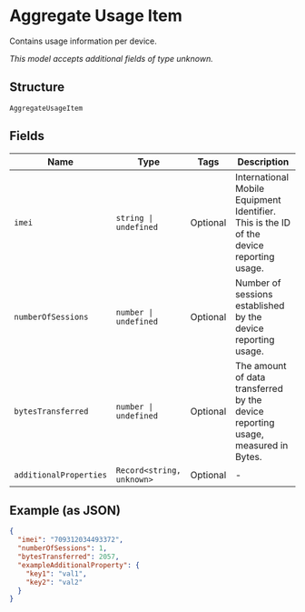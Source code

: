 
# Aggregate Usage Item

Contains usage information per device.

*This model accepts additional fields of type unknown.*

## Structure

`AggregateUsageItem`

## Fields

| Name | Type | Tags | Description |
|  --- | --- | --- | --- |
| `imei` | `string \| undefined` | Optional | International Mobile Equipment Identifier. This is the ID of the device reporting usage. |
| `numberOfSessions` | `number \| undefined` | Optional | Number of sessions established by the device reporting usage. |
| `bytesTransferred` | `number \| undefined` | Optional | The amount of data transferred by the device reporting usage, measured in Bytes. |
| `additionalProperties` | `Record<string, unknown>` | Optional | - |

## Example (as JSON)

```json
{
  "imei": "709312034493372",
  "numberOfSessions": 1,
  "bytesTransferred": 2057,
  "exampleAdditionalProperty": {
    "key1": "val1",
    "key2": "val2"
  }
}
```

